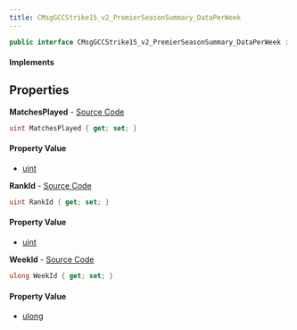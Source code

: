 ```yaml
---
title: CMsgGCCStrike15_v2_PremierSeasonSummary_DataPerWeek
---
```


```csharp
public interface CMsgGCCStrike15_v2_PremierSeasonSummary_DataPerWeek : ITypedProtobuf<CMsgGCCStrike15_v2_PremierSeasonSummary_DataPerWeek>, INativeHandle
```

#### Implements

## Properties

**MatchesPlayed** - [Source Code](https://github.com/swiftly-solution/swiftlys2/blob/master/managed/src/SwiftlyS2.Generated/Protobufs/Interfaces/CMsgGCCStrike15_v2_PremierSeasonSummary_DataPerWeek.cs#L19)

```csharp
uint MatchesPlayed { get; set; }
```

#### Property Value

- [uint](https://learn.microsoft.com/dotnet/api/system.uint32)

**RankId** - [Source Code](https://github.com/swiftly-solution/swiftlys2/blob/master/managed/src/SwiftlyS2.Generated/Protobufs/Interfaces/CMsgGCCStrike15_v2_PremierSeasonSummary_DataPerWeek.cs#L16)

```csharp
uint RankId { get; set; }
```

#### Property Value

- [uint](https://learn.microsoft.com/dotnet/api/system.uint32)

**WeekId** - [Source Code](https://github.com/swiftly-solution/swiftlys2/blob/master/managed/src/SwiftlyS2.Generated/Protobufs/Interfaces/CMsgGCCStrike15_v2_PremierSeasonSummary_DataPerWeek.cs#L13)

```csharp
ulong WeekId { get; set; }
```

#### Property Value

- [ulong](https://learn.microsoft.com/dotnet/api/system.uint64)

